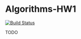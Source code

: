# Algorithms-HW1

[![Build Status](https://travis-ci.com/jkomyno/algorithms-hw1.svg?token=VSm1u6swXqyzsdGeq7Kp&branch=master)](https://travis-ci.com/jkomyno/algorithms-hw1)

TODO
